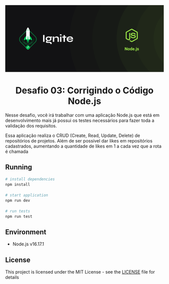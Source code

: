 <img alt="Ignite" src=".github/cover-node.js.png" />

<h1 align="center">
  Desafio 03: Corrigindo o Código Node.js
</h1>

<p>
Nesse desafio, você irá trabalhar com uma aplicação Node.js que está em desenvolvimento mais já possui os testes necessários para fazer toda a validação dos requisitos.

Essa aplicação realiza o CRUD (Create, Read, Update, Delete) de repositórios de projetos. Além de ser possível dar likes em repositórios cadastrados, aumentando a quantidade de likes em 1 a cada vez que a rota é chamada

</p>

## Running

```bash
# install dependencies
npm install

# start application
npm run dev

# run tests
npm run test
```

## Environment

- Node.js v16.17.1

## License

This project is licensed under the MIT License - see the [LICENSE](LICENSE) file for details
